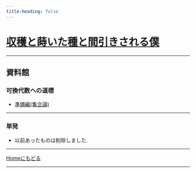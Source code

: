 ```yaml
---
title-heading: false
---
```

<!-- Global site tag (gtag.js) - Google Analytics -->
<script async src="https://www.googletagmanager.com/gtag/js?id=UA-212193483-1"></script>
<script>
  window.dataLayer = window.dataLayer || [];
  function gtag(){dataLayer.push(arguments);}
  gtag('js', new Date());

  gtag('config', 'UA-212193483-1');
</script>


# [収穫と蒔いた種と間引きされる僕](https://koutya0akari.github.io/)

---

## 資料館

### 可換代数への道標

- [準備編(集合論)](pdf/preparatory_section.pdf)

---

### 単発

- 以前あったものは削除しました. 

---

[Homeにもどる](https://koutya0akari.github.io/)

---